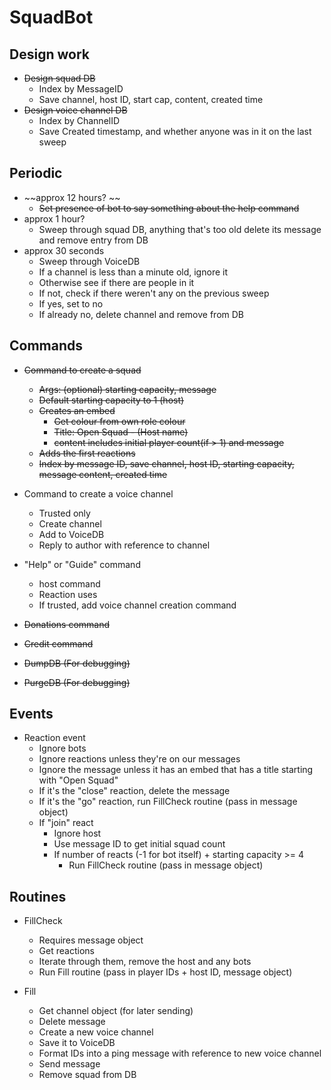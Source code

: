 # SquadBot
## Design work
* ~~Design squad DB~~
    * Index by MessageID
    * Save channel, host ID, start cap, content, created time
* ~~Design voice channel DB~~
    * Index by ChannelID
    * Save Created timestamp, and whether anyone was in it on the last sweep

## Periodic
* ~~approx 12 hours? ~~
    * ~~Set presence of bot to say something about the help command~~
* approx 1 hour? 
    * Sweep through squad DB, anything that's too old delete its message and remove entry from DB
* approx 30 seconds 
    * Sweep through VoiceDB
    * If a channel is less than a minute old, ignore it
    * Otherwise see if there are people in it
    * If not, check if there weren't any on the previous sweep
    * If yes, set to no
    * If already no, delete channel and remove from DB

## Commands
* ~~Command to create a squad~~
    * ~~Args: (optional) starting capacity, message~~
    * ~~Default starting capacity to 1 (host)~~
    * ~~Creates an embed~~
        * ~~Get colour from own role colour~~
        * ~~Title: Open Squad - (Host name)~~
        * ~~content includes initial player count(if > 1) and message~~
    * ~~Adds the first reactions~~
    * ~~Index by message ID, save channel, host ID, starting capacity, message content, created time~~

* Command to create a voice channel
    * Trusted only
    * Create channel
    * Add to VoiceDB
    * Reply to author with reference to channel

* "Help" or "Guide" command
    * host command
    * Reaction uses
    * If trusted, add voice channel creation command

* ~~Donations command~~

* ~~Credit command~~

* ~~DumpDB (For debugging)~~

* ~~PurgeDB (For debugging)~~

## Events
* Reaction event
    * Ignore bots
    * Ignore reactions unless they're on our messages
    * Ignore the message unless it has an embed that has a title starting with "Open Squad"
    * If it's the "close" reaction, delete the message
    * If it's the "go" reaction, run FillCheck routine (pass in message object)
    * If "join" react
        * Ignore host
        * Use message ID to get initial squad count
        * If number of reacts (-1 for bot itself) + starting capacity >= 4
            * Run FillCheck routine (pass in message object)

## Routines
* FillCheck
    * Requires message object
    * Get reactions
    * Iterate through them, remove the host and any bots
    * Run Fill routine (pass in player IDs + host ID,  message object)

* Fill
    * Get channel object (for later sending)
    * Delete message
    * Create a new voice channel
    * Save it to VoiceDB
    * Format IDs into a ping message with reference to new voice channel
    * Send message
    * Remove squad from DB